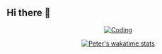 ## Hi there 👋

<!--
**7Gamil/7Gamil** is a ✨ _special_ ✨ repository because its `README.md` (this file) appears on your GitHub profile.

Here are some ideas to get you started:

- 🔭 I’m currently working on ...
- 🌱 I’m currently learning ...
- 👯 I’m looking to collaborate on ...
- 🤔 I’m looking for help with ...
- 💬 Ask me about ...
- 📫 How to reach me: ...
- 😄 Pronouns: ...
- ⚡ Fun fact: ...
-->

<!-- Coding state -->
<div align="center">

[![Coding](https://wakatime.com/badge/user/cba7b0b1-3b6f-433a-b03e-8bdc442edafa.svg)](https://wakatime.com/@cba7b0b1-3b6f-433a-b03e-8bdc442edafa)

[![Peter's wakatime stats](https://github-readme-stats.vercel.app/api/wakatime?username=7Gamil&theme=dracula)](https://github.com/anuraghazra/github-readme-stats)

</div>
